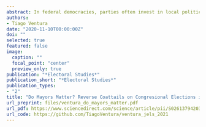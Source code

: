 ```yaml
---
abstract: In federal democracies, parties often invest in local politics as a strategy to improve their performance on upcoming national elections. In this study, I use the concept of reverse coattails to investigate how winning local elections affect upper-level electoral dynamics in Brazil. Using a regression discontinuity design (RDD), I show that parties in Brazil boost their national performance, earning more votes on House elections in districts where their members control local offices. I discuss how access to “pork” controlled by co-partisan House members and mechanical information gains explain these effects. Additionally, I use a Bayesian LASSO algorithm to address data sparsity in RDD designs, and to demonstrate the existence of prolarge party bias on the coattail effects. By disentangling the various effects of winning local elections, this paper contributes to a greater understanding of how parties build electoral strength in fragmented democracies.
authors:
- Tiago Ventura
date: "2020-11-10T00:00:00Z"
doi: ""
selected: true
featured: false
image:
  caption: ""
  focal_point: "center"
  preview_only: true
publication: "*Electoral Studies*"
publication_short: "*Electoral Studies*"
publication_types:
- "2"
title: "Do Mayors Matter? Reverse Coattails on Congresional Elections in Brazil"
url_preprint: files/ventura_do_mayors_matter.pdf
url_pdf: https://www.sciencedirect.com/science/article/pii/S0261379420301219?dgcid=author
url_code: https://github.com/TiagoVentura/ventura_jels_2021
---
```

